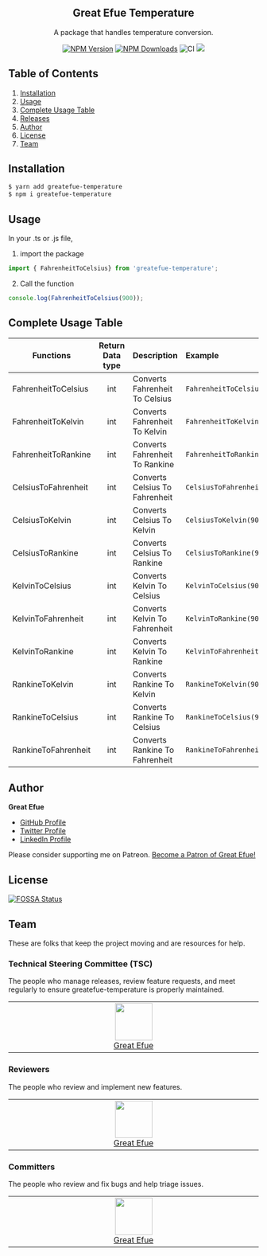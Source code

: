 <h2 align="center">Great Efue Temperature</h2>

<p align="center">A package that handles temperature conversion.</p>

<p align="center">
    <a href="https://www.npmjs.com/package/greatefue-temperature"><img src="https://img.shields.io/npm/v/greatefue-temperature.svg?style=flat-square" alt="NPM Version" /></a>
    <a href="https://www.npmjs.com/package/greatefue-temperature"><img src="https://img.shields.io/npm/dm/greatefue-temperature.svg?style=flat-square" alt="NPM Downloads" /></a>
    <img src="https://github.com/greatefue/greatefue-temperature/workflows/CI/badge.svg" alt="CI" />
    <a href="https://github.com/greatefue/greatefue-temperature/tree/1.0.4"></a>
    <a href="https://app.fossa.com/api/projects/git%2Bgithub.com%2Fgreatefue%2Fgreatefue-temperature.svg?type=shield"><img src="https://app.fossa.com/api/projects/git%2Bgithub.com%2Fgreatefue%2Fgreatefue-temperature.svg?type=shield"/></a>
</p>


## Table of Contents

1. [Installation](#installation)
2. [Usage](#usage)
3. [Complete Usage Table](#complete-usage-table)
4. [Releases](./HISTORY.md)
4. [Author](#author)
6. [License](#license)
7. [Team](#team)
<!-- 13. [Technology Sponsors](#technology-sponsors) -->

## <a name="installation"></a>Installation

```bash
$ yarn add greatefue-temperature
$ npm i greatefue-temperature
```

## <a name="usage"></a>Usage

In your .ts or .js file, 


1. import the package

```ts
import { FahrenheitToCelsius} from 'greatefue-temperature';
```

2. Call the function

```ts or js
console.log(FahrenheitToCelsius(900));
```

## <a name="complete-usage-table"></a>Complete Usage Table

|**Functions**          | **Return Data type** | **Description**                    | **Example**                             |
| ------------          |:--------------------:| :--------------------------------- | :-------------------------------------- |
| FahrenheitToCelsius   | int                  | Converts Fahrenheit To Celsius     | ``` FahrenheitToCelsius(900); ```       |
| FahrenheitToKelvin    | int                  | Converts Fahrenheit To Kelvin      | ``` FahrenheitToKelvin(900); ```        |
| FahrenheitToRankine   | int                  | Converts Fahrenheit To Rankine     | ``` FahrenheitToRankine(900); ```       |
| CelsiusToFahrenheit   | int                  | Converts Celsius To Fahrenheit     | ``` CelsiusToFahrenheit(900); ```       |
| CelsiusToKelvin       | int                  | Converts Celsius To Kelvin         | ``` CelsiusToKelvin(900); ```           |
| CelsiusToRankine      | int                  | Converts Celsius To Rankine        | ``` CelsiusToRankine(900); ```          |
| KelvinToCelsius       | int                  | Converts Kelvin To Celsius         | ``` KelvinToCelsius(900) ```            |
| KelvinToFahrenheit    | int                  | Converts Kelvin To Fahrenheit      | ``` KelvinToRankine(900); ```           | 
| KelvinToRankine       | int                  | Converts Kelvin To Rankine         | ``` KelvinToFahrenheit(900); ```        | 
| RankineToKelvin       | int                  | Converts Rankine To Kelvin         | ``` RankineToKelvin(900) ```            | 
| RankineToCelsius      | int                  | Converts Rankine To Celsius        | ``` RankineToCelsius(900) ```           | 
| RankineToFahrenheit   | int                  | Converts Rankine To Fahrenheit     | ``` RankineToFahrenheit(900) ```        | 




## <a name="author"></a>Author

**Great Efue**

* [GitHub Profile](https://github.com/greatefue)
* [Twitter Profile](https://twitter.com/achillesefue)
* [LinkedIn Profile](https://linkedin.com/in/greatefue)


Please consider supporting me on Patreon.
<a href="https://www.patreon.com/bePatron?u=53060354" data-patreon-widget-type="become-patron-button">Become a Patron of Great Efue!</a>


## <a name="license"></a>License

[![FOSSA Status](https://app.fossa.com/api/projects/git%2Bgithub.com%2Fgreatefue%2Fgreatefue-temperature.svg?type=large)](https://app.fossa.com/projects/git%2Bgithub.com%2Fgreatefue%2Fgreatefue-temperature?ref=badge_large)


## <a name="team"></a>Team

These are folks that keep the project moving and are resources for help.

### Technical Steering Committee (TSC)

The people who manage releases, review feature requests, and meet regularly to ensure greatefue-temperature is properly maintained.

<table>
<tbody>
<tr>
<td align="center" valign="top" width="11%">
<a href="https://github.com/greatefue">
<img src="https://github.com/greatefue.png?s=75" width="75" height="75">
<br />
Great Efue
</a>
</td>
</tr></tbody></table>


### Reviewers

The people who review and implement new features.

<table><tbody><tr><td align="center" valign="top" width="11%">
<a href="https://github.com/greatefue">
<img src="https://github.com/greatefue.png?s=75" width="75" height="75"><br />
Great Efue
</a>
</td></tr></tbody></table>

### Committers

The people who review and fix bugs and help triage issues.

<table><tbody><tr><td align="center" valign="top" width="11%">
<a href="https://github.com/greatefue">
<img src="https://github.com/greatefue.png?s=75" width="75" height="75"><br />
Great Efue
</a>
</td></tr></tbody></table>



<!-- ## <a name="technology-sponsors"></a>Technology Sponsors

The following companies, organizations, and individuals support greatefue-temperature ongoing maintenance and development. [Become a Sponsor](https://opencollective.com/greatefue-temperature) to get your logo on our README and website. -->

<!-- NOTE: This section is autogenerated. Do not manually edit.-->
<!--sponsorsstart-->
<!-- <h3>Platinum Sponsors</h3>
<p><a href="https://solutions.efuelite.com"><img src="https://solutions.efuelite.com/assets/img/EfueliteSolutions_Logo.png" alt="Efuelite Solutions" width="75" height="75"></a></p> -->

<!--sponsorsend-->
